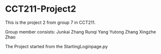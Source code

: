 # CCT211-Project2
This is the project 2 from group 7 in CCT211.

Group member consists:
Junkai Zhang
Runqi Yang
Yutong Zhang
Xingzhe Zhao

The Project started from the StartingLoginpage.py 
